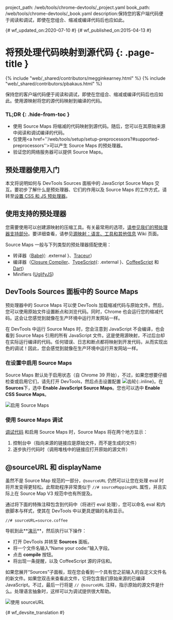 project_path: /web/tools/chrome-devtools/_project.yaml
book_path: /web/tools/chrome-devtools/_book.yaml
description:保持您的客户端代码便于阅读和调试，即使在您组合、缩减或编译代码后也应如此。

{# wf_updated_on:2020-07-10 #}
{# wf_published_on:2015-04-13 #}

# 将预处理代码映射到源代码 {: .page-title }

{% include "web/_shared/contributors/megginkearney.html" %}
{% include "web/_shared/contributors/pbakaus.html" %}

保持您的客户端代码便于阅读和调试，即使在您组合、缩减或编译代码后也应如此。使用源映射将您的源代码映射到编译的代码。


### TL;DR {: .hide-from-toc }
- 使用 Source Maps 将缩减的代码映射到源代码。随后，您可以在其原始来源中阅读和调试编译的代码。
- 仅使用<a href=''/web/tools/setup/setup-preprocessors?#supported-preprocessors''>可以产生 Source Maps 的预处理器</a>。
- 验证您的网络服务器可以提供 Source Maps。


## 预处理器使用入门

本文将说明如何与 DevTools Sources 面板中的 JavaScript Source Maps 交互。要初步了解什么是预处理器、它们的作用以及 Source Maps 的工作方式，请转至[设置 CSS 和 JS 预处理器](/web/tools/setup/setup-preprocessors?#debugging-and-editing-preprocessed-content)。

## 使用支持的预处理器

您需要使用可以创建源映射的压缩工具。有关最常用的选项，[请参见我们的预处理器支持部分](/web/tools/setup/setup-preprocessors?#supported-preprocessors)。要详细查看，请参见[源映射：语言、工具和其他信息](https://github.com/ryanseddon/source-map/wiki/Source-maps:-languages,-tools-and-other-info) Wiki 页面。

Source Maps 一般与下列类型的预处理器搭配使用：

* 转译器（[Babel](https://babeljs.io/){: .external }、[Traceur](https://github.com/google/traceur-compiler/wiki/Getting-Started)）
* 编译器（[Closure Compiler](https://github.com/google/closure-compiler)、[TypeScript](http://www.typescriptlang.org/){: .external }、[CoffeeScript](http://coffeescript.org) 和 [Dart](https://www.dartlang.org)）
* Minifiers ([UglifyJS](https://github.com/mishoo/UglifyJS))

## DevTools Sources 面板中的 Source Maps

预处理器中的 Source Maps 可以使 DevTools 加载缩减代码与原始文件。然后，您可以使用原始文件设置断点和浏览代码。同时，Chrome 也会运行您的缩减代码。这会让您感觉到就像在生产环境中运行开发网站一样。

在 DevTools 中运行 Source Maps 时，您会注意到 JavaScript 不会编译，也会看到 Source Maps 引用的所有 JavaScript 文件。这是使用源映射，不过后台却在实际运行编译的代码。任何错误、日志和断点都将映射到开发代码，从而实现出色的调试！因此，您会感觉到就像在生产环境中运行开发网站一样。

### 在设置中启用 Source Maps

Source Maps 默认处于启用状态（自 Chrome 39 开始），不过，如果您想要仔细检查或启用它们，请先打开 DevTools，然后点击设置配置 ![齿轮](imgs/gear.png){:.inline}。在 **Sources**下，选中 **Enable JavaScript Source Maps**。您也可以选中 **Enable CSS Source Maps**。

![启用 Source Maps](imgs/source-maps.jpg)

### 使用 Source Maps 调试

[调试代码](/web/tools/chrome-devtools/debug/breakpoints/step-code) 和启用 Source Maps 时，Source Maps 将在两个地方显示：

1. 控制台中（指向来源的链接应是原始文件，而不是生成的文件）
2. 逐步执行代码时（调用堆栈中的链接应打开原始的源文件）

## @sourceURL 和 displayName

虽然不是 Source Map 规范的一部分，`@sourceURL` 仍然可以让您在处理 eval 时将开发变得更轻松。此帮助程序非常类似于 `//# sourceMappingURL` 属性，并且实际上在 Source Map V3 规范中也有所提及。

通过将下面的特殊注释包含到代码中（将进行 eval 处理），您可以命名 eval 和内嵌脚本与样式，使其在 DevTools 中以更具逻辑的名称显示。

`//# sourceURL=source.coffee`

导航到此**[演示](http://www.thecssninja.com/demo/source_mapping/compile.html)**，然后执行以下操作：


* 打开 DevTools 并转至 **Sources** 面板。
* 将一个文件名输入“Name your code:”输入字段。
* 点击 **compile** 按钮。
* 将出现一条提醒，以及 CoffeeScript 源的评估和。

如果您展开“Sources”子面板，现在您会看到一个具有您之前输入的自定义文件名的新文件。如果您双击来查看此文件，它将包含我们原始来源的已编译 JavaScript。不过，最后一行将是 `// @sourceURL` 注释，指示原始的源文件是什么。处理语言抽象时，这样可以为调试提供很大帮助。

![使用 sourceURL](imgs/coffeescript.jpg)




{# wf_devsite_translation #}
